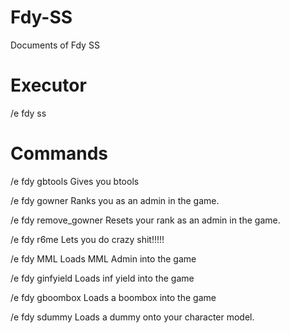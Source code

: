 # Fdy-SS
Documents of Fdy SS

# Executor

/e fdy ss

# Commands

/e fdy gbtools      Gives you btools

/e fdy gowner      Ranks you as an admin in the game.

/e fdy remove_gowner    Resets your rank as an admin in the game.

/e fdy r6me       Lets you do crazy shit!!!!!

/e fdy MML    Loads MML Admin into the game

/e fdy ginfyield     Loads inf yield into the game

/e fdy gboombox      Loads a boombox into the game

/e fdy sdummy        Loads a dummy onto your character model. 
